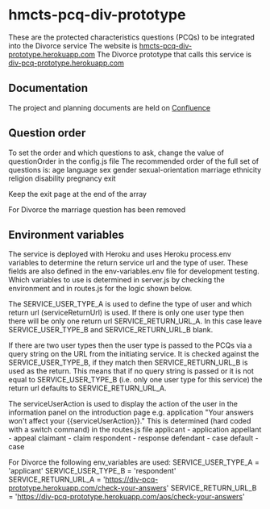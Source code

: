 # hmcts-pcq-div-prototype #
These are the protected characteristics questions (PCQs) to be integrated into the Divorce service 
The website is [hmcts-pcq-div-prototype.herokuapp.com](https://hmcts-pcq-div-prototype.herokuapp.com/)
The Divorce prototype that calls this service is [div-pcq-prototype.herokuapp.com](https://div-pcq-prototype.herokuapp.com/)

## Documentation ##
The project and planning documents are held on [Confluence](https://tools.hmcts.net/confluence/display/CD/Protected+Characteristics+Questions)

## Question order ##

To set the order and which questions to ask, change the value of questionOrder in the config.js file
The recommended order of the full set of questions is:
age
language
sex
gender
sexual-orientation
marriage
ethnicity
religion
disability
pregnancy
exit

Keep the exit page at the end of the array

For Divorce the marriage question has been removed

## Environment variables ##

The service is deployed with Heroku and uses Heroku process.env variables to determine the return service url and the type of user. These fields are also defined in the env-variables.env file for development testing. Which variables to use is determined in server.js by checking the environment and in routes.js for the logic shown below.

The SERVICE_USER_TYPE_A is used to define the type of user and which return url (serviceReturnUrl) is used. If there is only one user type then there will be only one return url SERVICE_RETURN_URL_A. In this case leave SERVICE_USER_TYPE_B and SERVICE_RETURN_URL_B blank.

If there are two user types then the user type is passed to the PCQs via a query string on the URL from the initiating service. It is checked against the SERVICE_USER_TYPE_B, if they match then SERVICE_RETURN_URL_B is used as the return. This means that if no query string is passed or it is not equal to SERVICE_USER_TYPE_B (i.e. only one user type for this service) the return url defaults to SERVICE_RETURN_URL_A.

The serviceUserAction is used to display the action of the user in the information panel on the introduction page e.g. application
"Your answers won't affect your {{serviceUserAction}}."  This is determined (hard coded with a switch command) in the routes.js file
applicant - application
appellant - appeal
claimant - claim
respondent - response
defendant - case
default - case

For Divorce the following env_variables are used:
SERVICE_USER_TYPE_A = 'applicant'
SERVICE_USER_TYPE_B = 'respondent'
SERVICE_RETURN_URL_A = 'https://div-pcq-prototype.herokuapp.com/check-your-answers'
SERVICE_RETURN_URL_B = 'https://div-pcq-prototype.herokuapp.com/aos/check-your-answers'


